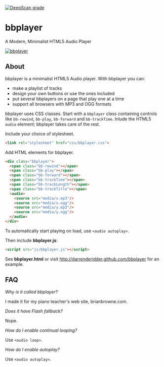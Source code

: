 [![DeepScan grade](https://deepscan.io/api/projects/3278/branches/27825/badge/grade.svg)](https://deepscan.io/dashboard#view=project&pid=3278&bid=27825)

bbplayer
============

A Modern, Minimalist HTML5 Audio Player

[![bbplayer](https://lh3.ggpht.com/-tC8Zj6Bpg04/UcMquJhtiLI/AAAAAAAABgI/cXg6RtQrgMc/s1600/bbplayer.png)](http://73rhodes.github.com/bbplayer)


About
-----

bbplayer is a minimalist HTML5 Audio player. With bbplayer you can:
  * make a playlist of tracks
  * design your own buttons or use the ones included
  * put several bbplayers on a page that play one at a time
  * support all browsers with MP3 and OGG formats

bbplayer uses CSS classes. Start with a `bbplayer` class containing controls
like `bb-rewind`, `bb-play`, `bb-forward` and `bb-trackTime`. Inlude the 
HTML5 `audio` element; bbplayer takes care of the rest.

Include your choice of stylesheet.

```html
<link rel="stylesheet" href="css/bbplayer.css">
```

Add HTML elements for bbplayer.

```html
<div class="bbplayer">
  <span class="bb-rewind"></span>
  <span class="bb-play"></span>
  <span class="bb-forward"></span>
  <span class="bb-trackTime"></span>
  <span class="bb-trackLength"></span>
  <span class="bb-trackTitle"></span>
  <audio>
    <source src="media/x.mp3"/>
    <source src="media/x.ogg"/>
    <source src="media/y.mp3"/>
    <source src="media/y.ogg"/>
  </audio>
</div>
```

To automatically start playing on load, use `<audio autoplay>`.

Then include **bbplayer.js**:

```html
<script src="js/bbplayer.js"></script>
```

See **bbplayer.html** or visit http://darrenderidder.github.com/bbplayer for an example.

FAQ
---

_Why is it called bbplayer?_

I made it for my piano teacher's web site, brianbrowne.com.

_Does it have Flash fallback?_

Nope.

_How do I enable continual looping?_

Use `<audio loop>`.

_How do I enable autoplay?_

Use `<audio autoplay>`.
